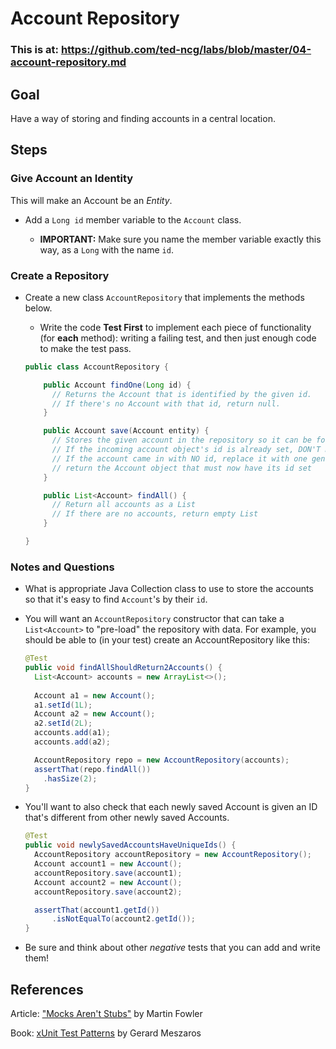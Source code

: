 # Account Repository

### This is at: https://github.com/ted-ncg/labs/blob/master/04-account-repository.md

## Goal

Have a way of storing and finding accounts in a central location.

## Steps

### Give Account an Identity

This will make an Account be an *Entity*.

* Add a `Long id` member variable to the `Account` class.

  * **IMPORTANT:** Make sure you name the member variable exactly this way, as a `Long` with the name `id`.

### Create a Repository

* Create a new class `AccountRepository` that implements the methods below.

  * Write the code **Test First** to implement each piece of functionality (for **each** method): writing a failing test, and then just enough code to make the test pass. 

  ```java
  public class AccountRepository {
  
      public Account findOne(Long id) {
        // Returns the Account that is identified by the given id.
        // If there's no Account with that id, return null.
      }
  
      public Account save(Account entity) {
        // Stores the given account in the repository so it can be found later.      
        // If the incoming account object's id is already set, DON'T modify it
        // If the account came in with NO id, replace it with one generated from AtomicLong.
        // return the Account object that must now have its id set
      }
  
      public List<Account> findAll() {
        // Return all accounts as a List
        // If there are no accounts, return empty List 
      }
  
  }
  ```

### Notes and Questions

* What is appropriate Java Collection class to use to store the accounts so that it's easy to find `Account`'s by their `id`.

* You will want an `AccountRepository` constructor that can take a `List<Account>` to "pre-load" the repository with data. For example, you should be able to (in your test) create an AccountRepository like this:

  ```java
  @Test
  public void findAllShouldReturn2Accounts() {
    List<Account> accounts = new ArrayList<>();
   
    Account a1 = new Account();
    a1.setId(1L);
    Account a2 = new Account();
    a2.setId(2L);
    accounts.add(a1);
    accounts.add(a2);
  
    AccountRepository repo = new AccountRepository(accounts);
    assertThat(repo.findAll())
      .hasSize(2);
  }
  ```

* You'll want to also check that each newly saved Account is given an ID that's different from other newly saved Accounts.

  ```java
  @Test
  public void newlySavedAccountsHaveUniqueIds() {
    AccountRepository accountRepository = new AccountRepository();
    Account account1 = new Account();
    accountRepository.save(account1);
    Account account2 = new Account();
    accountRepository.save(account2);
  
    assertThat(account1.getId())
        .isNotEqualTo(account2.getId());
  }
  ```

* Be sure and think about other *negative* tests that you can add and write them!

## References

Article: ["Mocks Aren't Stubs"](https://www.martinfowler.com/articles/mocksArentStubs.html) by Martin Fowler

Book: [xUnit Test Patterns](https://martinfowler.com/books/meszaros.html) by Gerard Meszaros

